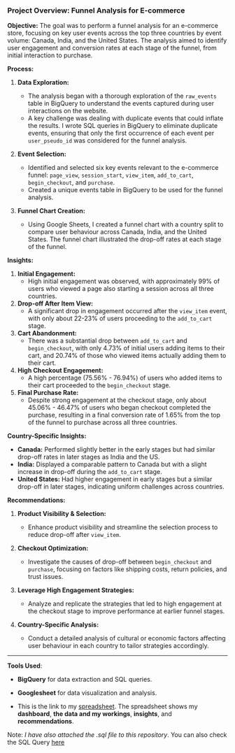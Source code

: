 ### Project Overview: Funnel Analysis for E-commerce

**Objective:**
The goal was to perform a funnel analysis for an e-commerce store, focusing on key user events across the top three countries by event volume: Canada, India, and the United States. The analysis aimed to identify user engagement and conversion rates at each stage of the funnel, from initial interaction to purchase.

**Process:**

1. **Data Exploration:**
   - The analysis began with a thorough exploration of the `raw_events` table in BigQuery to understand the events captured during user interactions on the website.
   - A key challenge was dealing with duplicate events that could inflate the results. I wrote SQL queries in BigQuery to eliminate duplicate events, ensuring that only the first occurrence of each event per `user_pseudo_id` was considered for the funnel analysis.

2. **Event Selection:**
   - Identified and selected six key events relevant to the e-commerce funnel: `page_view`, `session_start`, `view_item`, `add_to_cart`, `begin_checkout`, and `purchase`.
   - Created a unique events table in BigQuery to be used for the funnel analysis.

3. **Funnel Chart Creation:**
   - Using Google Sheets, I created a funnel chart with a country split to compare user behaviour across Canada, India, and the United States. The funnel chart illustrated the drop-off rates at each stage of the funnel.

**Insights:**

1. **Initial Engagement:**
   - High initial engagement was observed, with approximately 99% of users who viewed a page also starting a session across all three countries.
2. **Drop-off After Item View:**
   - A significant drop in engagement occurred after the `view_item` event, with only about 22-23% of users proceeding to the `add_to_cart` stage.
3. **Cart Abandonment:**
   - There was a substantial drop between `add_to_cart` and `begin_checkout`, with only 4.73% of initial users adding items to their cart, and 20.74% of those who viewed items actually adding them to their cart.
4. **High Checkout Engagement:**
   - A high percentage (75.56% - 76.94%) of users who added items to their cart proceeded to the `begin_checkout` stage.
5. **Final Purchase Rate:**
   - Despite strong engagement at the checkout stage, only about 45.06% - 46.47% of users who began checkout completed the purchase, resulting in a final conversion rate of 1.65% from the top of the funnel to purchase across all three countries.

**Country-Specific Insights:**
   - **Canada:** Performed slightly better in the early stages but had similar drop-off rates in later stages as India and the US.
   - **India:** Displayed a comparable pattern to Canada but with a slight increase in drop-off during the `add_to_cart` stage.
   - **United States:** Had higher engagement in early stages but a similar drop-off in later stages, indicating uniform challenges across countries.

**Recommendations:**

1. **Product Visibility & Selection:**
   - Enhance product visibility and streamline the selection process to reduce drop-off after `view_item`.

2. **Checkout Optimization:**
   - Investigate the causes of drop-off between `begin_checkout` and `purchase`, focusing on factors like shipping costs, return policies, and trust issues.

3. **Leverage High Engagement Strategies:**
   - Analyze and replicate the strategies that led to high engagement at the checkout stage to improve performance at earlier funnel stages.

4. **Country-Specific Analysis:**
   - Conduct a detailed analysis of cultural or economic factors affecting user behaviour in each country to tailor strategies accordingly.

---
**Tools Used**:
- **BigQuery** for data extraction and SQL queries.
- **Googlesheet** for data visualization and analysis.

- This is the link to my [spreadsheet](https://docs.google.com/spreadsheets/d/1Of7Kw0Yh-bIjfY0pTYlM-UTS-VuaEvmEe_P_pFyQTG8/edit?usp=sharing). The spreadsheet shows my **dashboard**, **the data and my workings**, **insights**, and **recommendations**. 

Note: *I have also attached the .sql file to this repository*. You can also check the SQL Query [here](https://github.com/bayoxx/Funnel-Analysis-for-Ecommerce/blob/main/Funnel%20Analysis.sql)

